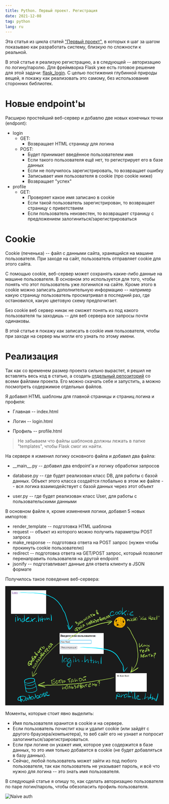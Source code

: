 ```yaml
---
title: Python. Первый проект. Регистрация
date: 2021-12-08
tag: python
lang: ru
---
```


Эта статья из цикла статей ["Первый проект"](../first-project), в которых я шаг за шагом показываю как разработать систему, близкую по сложности к реальной.

В этой статье я реализую регистрацию, а в следующей -- авторизацию по логину/паролю. Для фреймворка Flask уже есть готовое решение для этой задачи: [flask\_login](https://www.askpython.com/python-modules/flask/flask-user-authentication). С целью постижения глубинной природы вещей, я покажу как реализовать это самому, без использования сторонних библиотек.

# Новые endpoint'ы

Расширю простейший веб-сервер и добавлю двe новых конечных точки (endpont):

* login
	* GET:
		* Возвращает HTML страницу для логина
	* POST:
		* Будет принимает введённое пользователем имя
		* Если такого пользователя ещё нет, то регистрирует его в базе данных
		* Если не получилось зарегистрировать, то возвращает ошибку
		* Записывает имя пользователя в cookie (про cookie ниже)
		* Возвращает "успех"
* profile
	* GET:
		* Проверяет какое имя записано в cookie
		* Если такой пользователь зарегистрирован, то возвращает страницу с приветствием
		* Если пользователь неизвестен, то возвращает страницу с предложением залогиниться/зарегистрироваться

# Cookie

Cookie (печенька) -- файл с данными сайта, хранящийся на машине пользователя. При заходе на сайт, пользователь отправляет cookie для этого сайта.

С помощью cookie, веб-сервер может сохранять какие-либо данные на машине пользователя. В основном это используется для того, чтобы понять что этот пользователь уже логинился на сайте. Кроме этого в cookie можно записать дополнительную информацию -- например какую страницу пользователь просматривал в последний раз, где остановился, какую цветовую схему предпочитает.

Без cookie веб сервер никак не сможет понять из под какого пользователя ты заходишь -- для веб сервера все запросы почти одинаковы.

В этой статье я покажу как записать в cookie имя пользователя, чтобы при заходе на сервер мы могли его узнать по этому имени.

# Реализация

Так как со временем размер проекта сильно вырастет, я решил не вставлять весь код в статью, а создать [отдельный репозиторий](https://gitlab.com/kee-reel/python-tutorial-web-courses/-/tree/main/1_registration) со всеми файлами проекта. Его можно скачать себе и запустить, а можно посмотреть содержимое отдельных файлов.

Я добавил HTML шаблоны для главной страницы и страниц логина и профиля:

* Главная -- index.html

* Логин -- login.html

* Профиль -- profile.html

> Не забываем что файлы шаблонов должны лежать в папке "templates", чтобы Flask смог их найти.

На сервере я изменил логику основного файла и добавил два файла:

* \_\_main\_\_.py -- добавил два endpoint'а и логику обработки запросов

* database.py -- где будет реализован класс DB, для работы с базой данных. Объект этого класса создаётся глобально в этом же файле -- вся логика взаимодействует с базой данных через этот объект

* user.py -- где будет реализован класс User, для работы с пользовательскими данными

В основном файле я, кроме изменения логики, добавил 5 новых импортов:

* render\_template -- подготовка HTML шаблона
* request -- объект из которого можно получить параметры POST запроса
* make\_response -- подготовка ответа на POST запрос (нужен чтобы прокинуть cookie пользователю)
* redirect -- подготовка ответа на GET/POST запрос, который позволит перенаправить пользователя на другой endpoint
* jsonify -- подготавливает данные для ответа клиенту в JSON формате

Получилось такое поведение веб-сервера:

![Страницы](/assets/images/python-web-registration-basic.png)

Моменты, которые стоит явно выделить:

* Имя пользователя хранится в cookie и на сервере.
* Если пользователь почистит кэш и удалит cookie (или зайдёт с другого браузера/компьютера), то веб сайт его не узнает и попросит залогиниться/зарегистрироваться.
* Если при логине он укажет имя, которое уже содержится в базе данных, то это имя только добавится в cookie (не будет добавляться в базу данных).
* Сейчас, любой пользователь может зайти из под любого пользователя, так как пользователь не указывает пароль, и всё что нужно для логина -- это знать имя пользователя.

В следующей статье я опишу то, как сделать авторизацию пользователя по паре логин/пароль, чтобы обезопасить профиль пользователя.

![Naive auth](/assets/images/python-first-project-naive-authorization.png)
